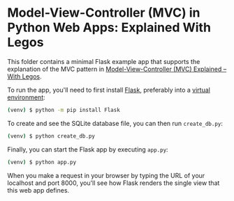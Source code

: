 # Model-View-Controller (MVC) in Python Web Apps: Explained With Legos

This folder contains a minimal Flask example app that supports the explanation of the MVC pattern in [Model-View-Controller (MVC) Explained – With Legos](https://realpython.com/the-model-view-controller-mvc-paradigm-summarized-with-legos/).

To run the app, you'll need to first install [Flask](https://flask.palletsprojects.com/), preferably into a [virtual environment](https://realpython.com/python-virtual-environments-a-primer/):

```sh
(venv) $ python -m pip install Flask
```

To create and see the SQLite database file, you can then run `create_db.py`:

```sh
(venv) $ python create_db.py
```

Finally, you can start the Flask app by executing `app.py`:

```sh
(venv) $ python app.py
```

When you make a request in your browser by typing the URL of your localhost and port 8000, you'll see how Flask renders the single view that this web app defines.
